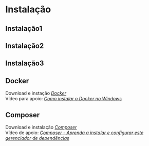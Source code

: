 <h1>Instalação</h1>

<h2>Instalação1</h2>

<h2>Instalação2</h2>

<h2>Instalação3</h2>

<h2><color = 1E90FF>Docker</color></h2>

Download e instação <a href = 'https://docs.docker.com/desktop/install/windows-install/'><i>Docker</i></a><br>
Vídeo para apoio: <a href = 'https://www.youtube.com/watch?v=Lgh8JgcYFwM'><i>Como instalar o Docker no Windows</i></a>

<h2>Composer</h2>

Download e instalação <a href = 'https://getcomposer.org/'><i>Composer</i></a><br>
Vídeo de apoio: <a href = 'https://www.youtube.com/watch?v=VeK3UvBKtqU'><i>Composer - Aprenda a instalar e configurar este gerenciador de dependências</i></a>
